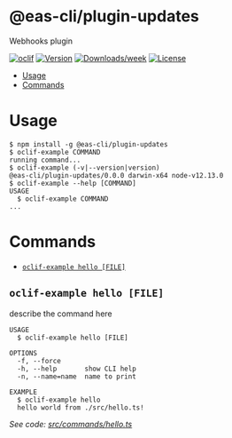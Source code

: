 # @eas-cli/plugin-updates

Webhooks plugin

[![oclif](https://img.shields.io/badge/cli-oclif-brightgreen.svg)](https://oclif.io)
[![Version](https://img.shields.io/npm/v/@eas-cli/plugin-updates.svg)](https://npmjs.org/package/@eas-cli/plugin-updates)
[![Downloads/week](https://img.shields.io/npm/dw/@eas-cli/plugin-updates.svg)](https://npmjs.org/package/@eas-cli/plugin-updates)
[![License](https://img.shields.io/npm/l/@eas-cli/plugin-updates.svg)](https://github.com/expo/eas-cli/blob/main/package.json)

<!-- toc -->

- [Usage](#usage)
- [Commands](#commands)
<!-- tocstop -->

# Usage

<!-- usage -->

```sh-session
$ npm install -g @eas-cli/plugin-updates
$ oclif-example COMMAND
running command...
$ oclif-example (-v|--version|version)
@eas-cli/plugin-updates/0.0.0 darwin-x64 node-v12.13.0
$ oclif-example --help [COMMAND]
USAGE
  $ oclif-example COMMAND
...
```

<!-- usagestop -->

# Commands

<!-- commands -->

- [`oclif-example hello [FILE]`](#oclif-example-hello-file)

## `oclif-example hello [FILE]`

describe the command here

```
USAGE
  $ oclif-example hello [FILE]

OPTIONS
  -f, --force
  -h, --help       show CLI help
  -n, --name=name  name to print

EXAMPLE
  $ oclif-example hello
  hello world from ./src/hello.ts!
```

_See code: [src/commands/hello.ts](https://github.com/expo/eas-cli/blob/v0.0.0/src/commands/hello.ts)_

<!-- commandsstop -->
